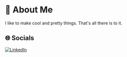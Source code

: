 # 💫 About Me
I like to make cool and pretty things. That's all there is to it.


## 🌐 Socials
[![LinkedIn](https://img.shields.io/badge/LinkedIn-%230077B5.svg?logo=linkedin&logoColor=white)](https://linkedin.com/in/chewjunheng)
